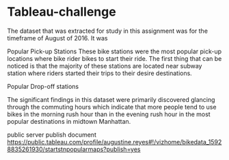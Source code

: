 # Tableau-challenge

The dataset that was extracted for study in this assignment was for the timeframe of August of 2016. It was


Popular Pick-up Stations
These bike stations were the most popular pick-up locations where bike rider bikes to start their ride. The first thing that can be noticed is that the majority of these stations are located near subway station where riders started their trips to their desire destinations.

Popular Drop-off stations

The significant findings in this dataset were primarily discovered glancing through the commuting hours which indicate that more people tend to use bikes in the morning rush hour than in the evening rush hour in the most popular destinations in midtown Manhattan.




public server publish document
https://public.tableau.com/profile/augustine.reyes#!/vizhome/bikedata_15928835261930/startstnpopularmaps?publish=yes